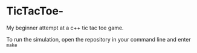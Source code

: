 # TicTacToe-
My beginner attempt at a c++ tic tac toe game.

To run the simulation, open the repository in your command line and enter
`make`

